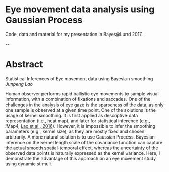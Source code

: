 # Eye movement data analysis using Gaussian Process

Code, data and material for my presentation in Bayes@Lund 2017.

--

# Abstract
Statistical Inferences of Eye movement data using Bayesian smoothing  *Junpeng Lao*  Human observer performs rapid ballistic eye movements to sample visual information, with a combination of fixations and saccades. One of the challenges in the analysis of eye gaze is the sparseness of the data, as only one sample is observed at a given time point. One of the solutions is the usage of kernel smoothing. It is first applied as descriptive data representation (i.e., heat map), and later for statistical inference (e.g., *i*Map4, [Lao et al., 2016](https://github.com/iBMLab/iMap4)). However, it is impossible to infer the smoothing parameters (e.g., kernel size), as they are mostly fixed and chosen arbitrarily. A more natural solution is to use Gaussian Process. Bayesian inference on the kernel length scale of the covariance function can capture the actual smooth spatial-temporal effect, whereas the uncertainty of the observed data points is naturally expressed as the kernel variance. Here, I demonstrate the advantage of this approach on an eye movement study using dynamic stimuli.

